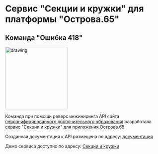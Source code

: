 # Сервис "Секции и кружки" для платформы "Острова.65"
## Команда "Ошибка 418"
<img src="https://github.com/user-attachments/assets/63ad1590-4895-455c-b817-502eeda54f70" alt="drawing" width="200"/>

Команда при помощи реверс инжиниринга API сайта [персонифицированного дополнительного образования]([pfdo.ru](https://pfdo.ru/)) разработала сервис "Секции и кружки" для приложения Острова.65. 

Созданная документация к API размещена по адресу: [документация](http://pfdo-o65.site/build/index.html)

Демо сервиса доступно по адресу: [Секции и кружки](http://pfdo-o65.site/index.html)
